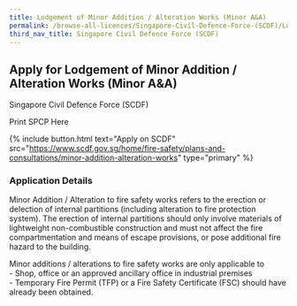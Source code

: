 ```yaml
---
title: Lodgement of Minor Addition / Alteration Works (Minor A&A)
permalink: /browse-all-licences/Singapore-Civil-Defence-Force-(SCDF)/Lodgement-of-Minor-Addition---Alteration-Works-(Minor-A&A)
third_nav_title: Singapore Civil Defence Force (SCDF)
---
```


## Apply for Lodgement of Minor Addition / Alteration Works (Minor A&A)

Singapore Civil Defence Force (SCDF)

Print SPCP Here

{% include button.html text="Apply on SCDF" src="https://www.scdf.gov.sg/home/fire-safety/plans-and-consultations/minor-addition-alteration-works" type="primary" %}

### Application Details
<p>Minor Addition / Alteration to fire safety works refers to the erection or delection of internal partitions (including alteration to fire protection system). The erection of internal partitions should only involve materials of lightweight non-combustible construction and must not affect the fire compartmentation and means of escape provisions, or pose additional fire hazard to the building.</p>
<p>Minor additions / alterations to fire safety works are only applicable to<br />- Shop, office or an approved ancillary office in industrial premises<br />- Temporary Fire Permit (TFP) or a Fire Safety Certificate (FSC) should have already been obtained.</p>

